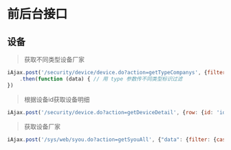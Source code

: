 # 前后台接口

## 设备

> 获取不同类型设备厂家
```js
iAjax.post('/security/device/device.do?action=getTypeCompanys', {filter: {type: "alarm"}})
    .then(function (data) { // 用 type 参数传不同类型标识过滤
})
```
> 根据设备id获取设备明细
```js
iAjax.post('/security/device.do?action=getDeviceDetail', {row: {id: 'id'}}).then(function (data) {})
```
> 获取设备厂家
```js
iAjax.post('/sys/web/syou.do?action=getSyouAll', {"data": {filter: {cascade: 'Y'}}}).then(function (data) {})
```
